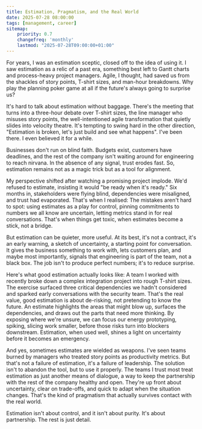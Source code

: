 ```yaml
---
title: Estimation, Pragmatism, and the Real World
date: 2025-07-28 08:00:00
tags: [management, career]
sitemap:
    priority: 0.7
    changefreq: 'monthly'
    lastmod: "2025-07-28T09:00:00+01:00"
---
```


For years, I was an estimation sceptic, closed off to the idea of using it. I saw estimation as a relic of a past era, something best left to Gantt charts and process-heavy project managers. Agile, I thought, had saved us from the shackles of story points, T-shirt sizes, and man-hour breakdowns. Why play the planning poker game at all if the future's always going to surprise us?

It's hard to talk about estimation without baggage. There's the meeting that turns into a three-hour debate over T-shirt sizes, the line manager who misuses story points, the well-intentioned agile transformation that quietly slides into velocity theatre. It's tempting to swing hard in the other direction, "Estimation is broken, let's just build and see what happens". I've been there. I even believed it for a while.

Businesses don't run on blind faith. Budgets exist, customers have deadlines, and the rest of the company isn't waiting around for engineering to reach nirvana. In the absence of any signal, trust erodes fast. So, estimation remains not as a magic trick but as a tool for alignment.

My perspective shifted after watching a promising project implode. We'd refused to estimate, insisting it would "be ready when it's ready." Six months in, stakeholders were flying blind, dependencies were misaligned, and trust had evaporated. That's when I realised: The mistakes aren't hard to spot: using estimates as a play for control, pinning commitments to numbers we all know are uncertain, letting metrics stand in for real conversations. That's when things get toxic, when estimates become a stick, not a bridge.

But estimation can be quieter, more useful. At its best, it's not a contract, it's an early warning, a sketch of uncertainty, a starting point for conversation. It gives the business something to work with, lets customers plan, and maybe most importantly, signals that engineering is part of the team, not a black box. The job isn't to produce perfect numbers; it's to reduce surprise.

Here's what good estimation actually looks like: A team I worked with recently broke down a complex integration project into rough T-shirt sizes. The exercise surfaced three critical dependencies we hadn't considered and sparked early conversations with the security team. That's the real value, good estimation is about de-risking, not pretending to know the future. An estimate highlights the areas that might blow up, surfaces the dependencies, and draws out the parts that need more thinking. By exposing where we're unsure, we can focus our energy prototyping, spiking, slicing work smaller, before those risks turn into blockers downstream. Estimation, when used well, shines a light on uncertainty before it becomes an emergency.

And yes, sometimes estimates are wielded as weapons. I've seen teams burned by managers who treated story points as productivity metrics. But that's not a failure of estimation, it's a failure of leadership. The solution isn't to abandon the tool, but to use it properly. The teams I trust most treat estimation as just another means of dialogue, a way to keep the partnership with the rest of the company healthy and open. They're up front about uncertainty, clear on trade-offs, and quick to adapt when the situation changes. That's the kind of pragmatism that actually survives contact with the real world.

Estimation isn't about control, and it isn't about purity. It's about partnership. The rest is just detail.
